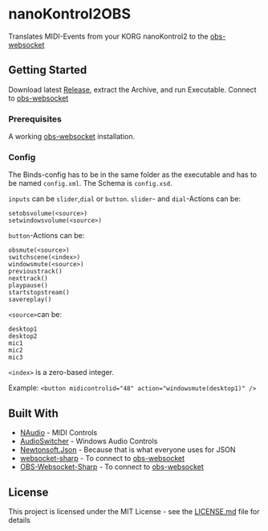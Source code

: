 # nanoKontrol2OBS

Translates MIDI-Events from your KORG nanoKontrol2 to the [obs-websocket](https://github.com/Palakis/obs-websocket)

## Getting Started

Download latest [Release](https://github.com/C9Glax/OBSKorgNanokontrol2/releases), extract the Archive, and run Executable.
Connect to [obs-websocket](https://github.com/Palakis/obs-websocket)

### Prerequisites

A working [obs-websocket](https://github.com/Palakis/obs-websocket) installation.

### Config

The Binds-config has to be in the same folder as the executable and has to be named `config.xml`.
The Schema is `config.xsd`.

`inputs` can be	`slider`,`dial` or `button`.
`slider`- and `dial`-Actions can be:
```
setobsvolume(<source>)
setwindowsvolume(<source>)
```
`button`-Actions can be:
```
obsmute(<source>)
switchscene(<index>)
windowsmute(<source>)
previoustrack()
nexttrack()
playpause()
startstopstream()
savereplay()

```
`<source>`can be:
```
desktop1
desktop2
mic1
mic2
mic3
```
`<index>` is a zero-based integer.

Example:
`<button midicontrolid="48" action="windowsmute(desktop1)" />`

## Built With

* [NAudio](https://github.com/naudio/NAudio) - MIDI Controls
* [AudioSwitcher](https://github.com/xenolightning/AudioSwitcher) - Windows Audio Controls
* [Newtonsoft.Json](https://github.com/JamesNK/Newtonsoft.Json) - Because that is what everyone uses for JSON
* [websocket-sharp](https://github.com/sta/websocket-sharp) - To connect to [obs-websocket](https://github.com/Palakis/obs-websocket)
* [OBS-Websocket-Sharp](https://github.com/C9Glax/OBS-Websocket-Sharp) - To connect to [obs-websocket](https://github.com/Palakis/obs-websocket)

## License

This project is licensed under the MIT License - see the [LICENSE.md](LICENSE.md) file for details
